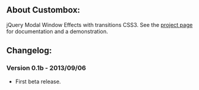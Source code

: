 ## About Custombox:
jQuery Modal Window Effects with transitions CSS3. See the [project page](http://dixso.github.io/custombox/) for documentation and a demonstration.

## Changelog:

### Version 0.1b - 2013/09/06
* First beta release.
